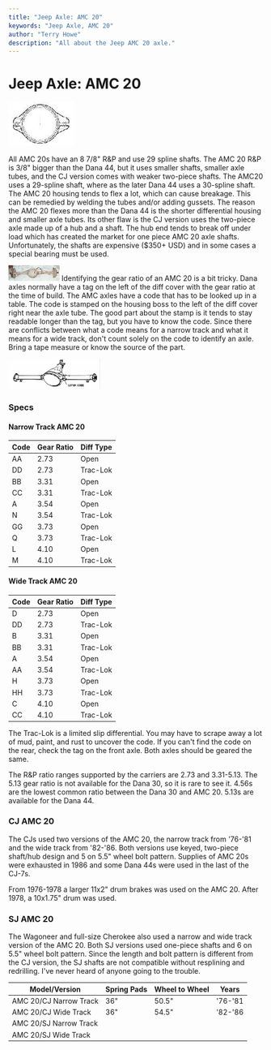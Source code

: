 ```yaml
---
title: "Jeep Axle: AMC 20"
keywords: "Jeep Axle, AMC 20"
author: "Terry Howe"
description: "All about the Jeep AMC 20 axle."
---
```

# Jeep Axle: AMC 20

[![AMC 20 diff cover](../../img/axle/bwa20_.jpg)](../../img/axle/bwa20.jpg) 

All AMC 20s have an 8 7/8" R&P and use 29 spline shafts. The AMC 20 R&P is 3/8" bigger than the Dana 44, but it uses smaller shafts, smaller axle tubes, and the CJ version comes with weaker two-piece shafts. The AMC20 uses a 29-spline shaft, where as the later Dana 44 uses a 30-spline shaft. The AMC 20 housing tends to flex a lot, which can cause breakage. This can be remedied by welding the tubes and/or adding gussets. The reason the AMC 20 flexes more than the Dana 44 is the shorter differential housing and smaller axle tubes. Its other flaw is the CJ version uses the two-piece axle made up of a hub and a shaft. The hub end tends to break off under load which has created the market for one piece AMC 20 axle shafts. Unfortunately, the shafts are expensive ($350+ USD) and in some cases a special bearing must be used. 

[![AMC 20 rear axle](../../img/axle/amc20_.jpg)](../../img/axle/amc20.jpg) Identifying the gear ratio of an AMC 20 is a bit tricky. Dana axles normally have a tag on the left of the diff cover with the gear ratio at the time of build. The AMC axles have a code that has to be looked up in a table. The code is stamped on the housing boss to the left of the diff cover right near the axle tube. The good part about the stamp is it tends to stay readable longer than the tag, but you have to know the code. Since there are conflicts between what a code means for a narrow track and what it means for a wide track, don't count solely on the code to identify an axle. Bring a tape measure or know the source of the part. 

[![amc cover](../../img/axle/amc20co_.gif)](../../img/axle/amc20co.gif) 

### Specs

#### Narrow Track AMC 20   
 
| Code | Gear Ratio | Diff Type |
|------|------------|-----------|
| AA   | 2.73       | Open      |
| DD   | 2.73       | Trac-Lok  |
| BB   | 3.31       | Open      |
| CC   | 3.31       | Trac-Lok  |
| A    | 3.54       | Open      |
| N    | 3.54       | Trac-Lok  |
| GG   | 3.73       | Open      |
| Q    | 3.73       | Trac-Lok  |
| L    | 4.10       | Open      |
| M    | 4.10       | Trac-Lok  |

#### Wide Track AMC 20   
  
| Code | Gear Ratio | Diff Type |
|------|------------|-----------|
| D    | 2.73       | Open      |
| DD   | 2.73       | Trac-Lok  |
| B    | 3.31       | Open      |
| BB   | 3.31       | Trac-Lok  |
| A    | 3.54       | Open      |
| AA   | 3.54       | Trac-Lok  |
| H    | 3.73       | Open      |
| HH   | 3.73       | Trac-Lok  |
| C    | 4.10       | Open      |
| CC   | 4.10       | Trac-Lok  |

The Trac-Lok is a limited slip differential. You may have to scrape away a lot of mud, paint, and rust to uncover the code. If you can't find the code on the rear, check the tag on the front axle. Both axles should be geared the same. 

The R&P ratio ranges supported by the carriers are 2.73 and 3.31-5.13. The 5.13 gear ratio is not available for the Dana 30, so it is rare to see it. 4.56s are the lowest common ratio between the Dana 30 and AMC 20. 5.13s are available for the Dana 44.

### CJ AMC 20

The CJs used two versions of the AMC 20, the narrow track from '76-'81 and the wide track from '82-'86. Both versions use keyed, two-piece shaft/hub design and 5 on 5.5" wheel bolt pattern. Supplies of AMC 20s were exhausted in 1986 and some Dana 44s were used in the last of the CJ-7s.

From 1976-1978 a larger 11x2" drum brakes was used on the AMC 20. After 1978, a 10x1.75" drum was used.

### SJ AMC 20

The Wagoneer and full-size Cherokee also used a narrow and wide track version of the AMC 20. Both SJ versions used one-piece shafts and 6 on 5.5" wheel bolt pattern. Since the length and bolt pattern is different from the CJ version, the SJ shafts are not compatible without resplining and redrilling. I've never heard of anyone going to the trouble.

| Model/Version          | Spring Pads | Wheel to Wheel | Years   |
|------------------------|-------------|----------------|---------|
| AMC 20/CJ Narrow Track | 36"         | 50.5"          | '76-'81 |
| AMC 20/CJ Wide Track   | 36"         | 54.5"          | '82-'86 |
| AMC 20/SJ Narrow Track |             |                |         |
| AMC 20/SJ Wide Track   |             |                |         |